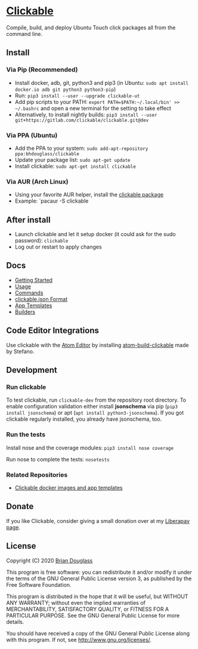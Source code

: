 # [Clickable](https://clickable-ut.dev/en/latest/)

Compile, build, and deploy Ubuntu Touch click packages all from the command line.

## Install

### Via Pip (Recommended)

* Install docker, adb, git, python3 and pip3
  (in Ubuntu: `sudo apt install docker.io adb git python3 python3-pip`)
* Run: `pip3 install --user --upgrade clickable-ut`
* Add pip scripts to your PATH: `export PATH=$PATH:~/.local/bin' >> ~/.bashrc` and open a new terminal for the setting to take effect
* Alternatively, to install nightly builds: `pip3 install --user git+https://gitlab.com/clickable/clickable.git@dev`

### Via PPA (Ubuntu)

* Add the PPA to your system: `sudo add-apt-repository ppa:bhdouglass/clickable`
* Update your package list: `sudo apt-get update`
* Install clickable: `sudo apt-get install clickable`

### Via AUR (Arch Linux)

* Using your favorite AUR helper, install the [clickable package](https://aur.archlinux.org/packages/clickable/)
* Example: `pacaur -S clickable

## After install

* Launch clickable and let it setup docker (it could ask for the sudo password): `clickable`
* Log out or restart to apply changes

## Docs

- [Getting Started](https://clickable-ut.dev/en/latest/getting-started.html)
- [Usage](https://clickable-ut.dev/en/latest/usage.html)
- [Commands](https://clickable-ut.dev/en/latest/commands.html)
- [clickable.json Format](https://clickable-ut.dev/en/latest/clickable-json.html)
- [App Templates](https://clickable-ut.dev/en/latest/app-templates.html)
- [Builders](https://clickable-ut.dev/en/latest/builders.html)

## Code Editor Integrations

Use clickable with the [Atom Editor](https://atom.io) by installing
[atom-build-clickable](https://atom.io/packages/atom-build-clickable)
made by Stefano.

## Development

### Run clickable

To test clickable, run `clickable-dev` from the repository root directory. To
enable configuration validation either install **jsonschema** via pip
(`pip3 install jsonschema`) or apt (`apt install python3-jsonschema`). If you
got clickable regularly installed, you already have jsonschema, too.

### Run the tests

Install nose and the coverage modules: `pip3 install nose coverage`

Run nose to complete the tests: `nosetests`

### Related Repositories

* [Clickable docker images and app templates](https://gitlab.com/clickable)

## Donate

If you like Clickable, consider giving a small donation over at my
[Liberapay page](https://liberapay.com/bhdouglass).

## License

Copyright (C) 2020 [Brian Douglass](http://bhdouglass.com/)

This program is free software: you can redistribute it and/or modify it under the terms of the GNU General Public License version 3, as published
by the Free Software Foundation.

This program is distributed in the hope that it will be useful, but WITHOUT ANY WARRANTY; without even the implied warranties of MERCHANTABILITY, SATISFACTORY QUALITY, or FITNESS FOR A PARTICULAR PURPOSE.  See the GNU General Public License for more details.

You should have received a copy of the GNU General Public License along with this program.  If not, see <http://www.gnu.org/licenses/>.
